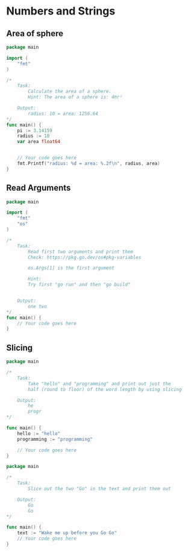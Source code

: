 # Numbers and Strings

## Area of sphere

```go linenums="1" title="main.go"
package main

import (
	"fmt"
)

/*
    Task:
        Calculate the area of a sphere.
        Hint: The area of a sphere is: 4πr²

    Output:
        radius: 10 = area: 1256.64
*/
func main() {
    pi := 3.14159
	radius := 10
    var area float64


    // Your code goes here
	fmt.Printf("radius: %d = area: %.2f\n", radius, area)
}
```

## Read Arguments

```go linenums="1" title="main.go"
package main

import (
	"fmt"
    "os"
)

/*
    Task:
        Read first two arguments and print them
        Check: https://pkg.go.dev/os#pkg-variables

        os.Args[1] is the first argument

        Hint:
        Try first "go run" and then "go build"


    Output:
        one two
*/
func main() {
    // Your code goes here
}
```

## Slicing

```go linenums="1" title="main.go"
package main

/*
    Task:
        Take "hello" and "programming" and print out just the
        half (round to floor) of the word length by using slicing

    Output:
        he
        progr
*/

func main() {
	hello := "hello"
	programming := "programming"

	// Your code goes here
}
```

```go linenums="1" title="main.go"
package main

/*
    Task:
        Slice out the two "Go" in the text and print them out

    Output:
        Go
        Go
*/

func main() {
	text := "Wake me up before you Go Go"
	// Your code goes here
}
```
